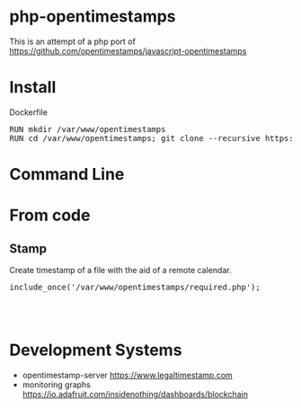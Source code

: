 # php-opentimestamps
This is an attempt of a php port of https://github.com/opentimestamps/javascript-opentimestamps

# Install
Dockerfile
<pre>
RUN mkdir /var/www/opentimestamps
RUN cd /var/www/opentimestamps; git clone --recursive https://github.com/insidenothing/php-opentimestamps.git
</pre>

# Command Line

# From code
## Stamp
Create timestamp of a file with the aid of a remote calendar.
<pre>
include_once('/var/www/opentimestamps/required.php');



</pre>



# Development Systems
* opentimestamp-server https://www.legaltimestamp.com
* monitoring graphs https://io.adafruit.com/insidenothing/dashboards/blockchain
